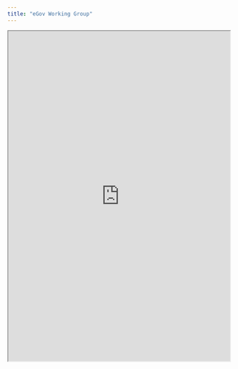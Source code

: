 ```yaml
---
title: "eGov Working Group"
---
```



<iframe height="750" width="100%" src="https://ewelton.github.io/ktest/wiki.html#eGov%20Working%20Group"></iframe>
